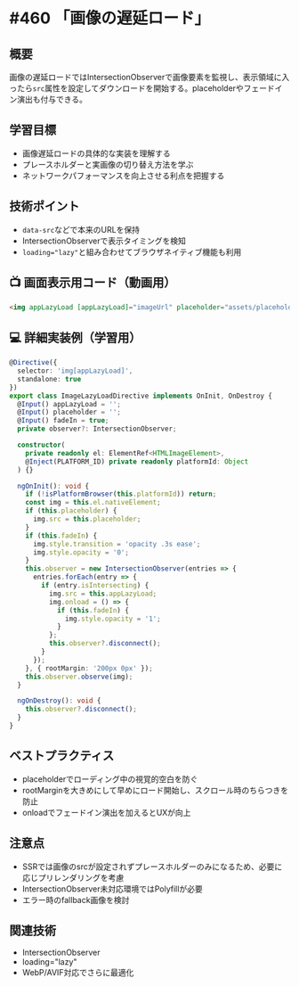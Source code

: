 # #460 「画像の遅延ロード」

## 概要
画像の遅延ロードではIntersectionObserverで画像要素を監視し、表示領域に入ったら`src`属性を設定してダウンロードを開始する。placeholderやフェードイン演出も付与できる。

## 学習目標
- 画像遅延ロードの具体的な実装を理解する
- プレースホルダーと実画像の切り替え方法を学ぶ
- ネットワークパフォーマンスを向上させる利点を把握する

## 技術ポイント
- `data-src`などで本来のURLを保持
- IntersectionObserverで表示タイミングを検知
- `loading="lazy"`と組み合わせてブラウザネイティブ機能も利用

## 📺 画面表示用コード（動画用）
```html
<img appLazyLoad [appLazyLoad]="imageUrl" placeholder="assets/placeholder.jpg" />
```

## 💻 詳細実装例（学習用）
```typescript
@Directive({
  selector: 'img[appLazyLoad]',
  standalone: true
})
export class ImageLazyLoadDirective implements OnInit, OnDestroy {
  @Input() appLazyLoad = '';
  @Input() placeholder = '';
  @Input() fadeIn = true;
  private observer?: IntersectionObserver;

  constructor(
    private readonly el: ElementRef<HTMLImageElement>,
    @Inject(PLATFORM_ID) private readonly platformId: Object
  ) {}

  ngOnInit(): void {
    if (!isPlatformBrowser(this.platformId)) return;
    const img = this.el.nativeElement;
    if (this.placeholder) {
      img.src = this.placeholder;
    }
    if (this.fadeIn) {
      img.style.transition = 'opacity .3s ease';
      img.style.opacity = '0';
    }
    this.observer = new IntersectionObserver(entries => {
      entries.forEach(entry => {
        if (entry.isIntersecting) {
          img.src = this.appLazyLoad;
          img.onload = () => {
            if (this.fadeIn) {
              img.style.opacity = '1';
            }
          };
          this.observer?.disconnect();
        }
      });
    }, { rootMargin: '200px 0px' });
    this.observer.observe(img);
  }

  ngOnDestroy(): void {
    this.observer?.disconnect();
  }
}
```

## ベストプラクティス
- placeholderでローディング中の視覚的空白を防ぐ
- rootMarginを大きめにして早めにロード開始し、スクロール時のちらつきを防止
- onloadでフェードイン演出を加えるとUXが向上

## 注意点
- SSRでは画像のsrcが設定されずプレースホルダーのみになるため、必要に応じプリレンダリングを考慮
- IntersectionObserver未対応環境ではPolyfillが必要
- エラー時のfallback画像を検討

## 関連技術
- IntersectionObserver
- loading="lazy"
- WebP/AVIF対応でさらに最適化
